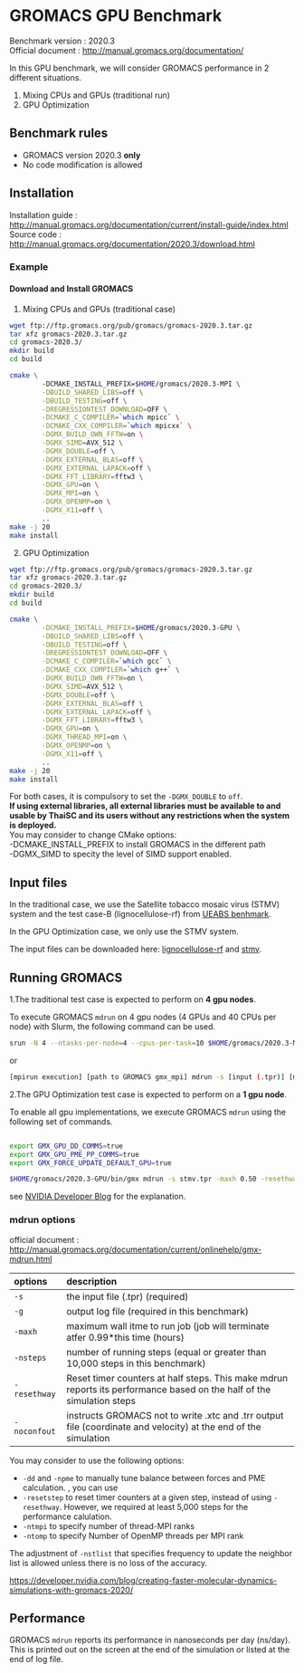 # GROMACS GPU Benchmark 

Benchmark version : 2020.3  
Official document : http://manual.gromacs.org/documentation/

In this GPU benchmark, we will consider GROMACS performance in 2 different situations. 
1. Mixing CPUs and GPUs (traditional run) 
2. GPU Optimization 

## Benchmark rules

* GROMACS version 2020.3 **only**
* No code modification is allowed

## Installation

Installation guide : http://manual.gromacs.org/documentation/current/install-guide/index.html  
Source code : http://manual.gromacs.org/documentation/2020.3/download.html

### Example

#### Download and Install GROMACS

1. Mixing CPUs and GPUs (traditional case)

``` bash
wget ftp://ftp.gromacs.org/pub/gromacs/gromacs-2020.3.tar.gz
tar xfz gromacs-2020.3.tar.gz
cd gromacs-2020.3/
mkdir build
cd build

cmake \                                 
        -DCMAKE_INSTALL_PREFIX=$HOME/gromacs/2020.3-MPI \
        -DBUILD_SHARED_LIBS=off \
        -DBUILD_TESTING=off \
        -DREGRESSIONTEST_DOWNLOAD=OFF \
        -DCMAKE_C_COMPILER=`which mpicc` \
        -DCMAKE_CXX_COMPILER=`which mpicxx` \
        -DGMX_BUILD_OWN_FFTW=on \
        -DGMX_SIMD=AVX_512 \
        -DGMX_DOUBLE=off \
        -DGMX_EXTERNAL_BLAS=off \
        -DGMX_EXTERNAL_LAPACK=off \
        -DGMX_FFT_LIBRARY=fftw3 \
        -DGMX_GPU=on \
        -DGMX_MPI=on \
        -DGMX_OPENMP=on \
        -DGMX_X11=off \
        ..
make -j 20
make install
```

2. GPU Optimization

``` bash
wget ftp://ftp.gromacs.org/pub/gromacs/gromacs-2020.3.tar.gz
tar xfz gromacs-2020.3.tar.gz
cd gromacs-2020.3/
mkdir build
cd build

cmake \
        -DCMAKE_INSTALL_PREFIX=$HOME/gromacs/2020.3-GPU \
        -DBUILD_SHARED_LIBS=off \
        -DBUILD_TESTING=off \
        -DREGRESSIONTEST_DOWNLOAD=OFF \
        -DCMAKE_C_COMPILER=`which gcc` \
        -DCMAKE_CXX_COMPILER=`which g++` \
        -DGMX_BUILD_OWN_FFTW=on \
        -DGMX_SIMD=AVX_512 \
        -DGMX_DOUBLE=off \
        -DGMX_EXTERNAL_BLAS=off \
        -DGMX_EXTERNAL_LAPACK=off \
        -DGMX_FFT_LIBRARY=fftw3 \
        -DGMX_GPU=on \
        -DGMX_THREAD_MPI=on \
        -DGMX_OPENMP=on \
        -DGMX_X11=off \
        ..
make -j 20
make install
```

For both cases, it is compulsory to set the `-DGMX_DOUBLE` to `off`.  
**If using external libraries, all external libraries must be available to and usable by ThaiSC and its users without any restrictions when the system is deployed.**  
You may consider to change CMake options:  
-DCMAKE_INSTALL_PREFIX to install GROMACS in the different path  
-DGMX_SIMD to specity the level of SIMD support enabled.

## Input files

In the traditional case, we use the Satellite tobacco mosaic virus (STMV) system and the test case-B (lignocellulose-rf) from [UEABS benhmark](https://repository.prace-ri.eu/git/UEABS/ueabs/-/tree/master/).   

In the GPU Optimization case, we only use the STMV system.  

The input files can be downloaded here: [lignocellulose-rf](https://sharebox.nstda.or.th/d/d94385bd) and [stmv](https://sharebox.nstda.or.th/d/b16a7e96).  

## Running GROMACS

1.The traditional test case is expected to perform on **4 gpu nodes**.  

To execute GROMACS `mdrun` on 4 gpu nodes (4 GPUs and 40 CPUs per node) with Slurm, the following command can be used. 

``` bash
srun -N 4 --ntasks-per-node=4 --cpus-per-task=10 $HOME/gromacs/2020.3-MPI/bin/gmx_mpi mdrun -s lignocellulose-rf.tpr -maxh 0.50 -resethway -noconfout -nsteps 10000 -g logile -ntomp 10
```
or

``` bash
[mpirun execution] [path to GROMACS gmx_mpi] mdrun -s [input (.tpr)] [mdrun options]
```

2.The GPU Optimization test case is expected to perform on a **1 gpu node**.  

To enable all gpu implementations, we execute GROMACS `mdrun` using the following set of commands.

```bash

export GMX_GPU_DD_COMMS=true
export GMX_GPU_PME_PP_COMMS=true
export GMX_FORCE_UPDATE_DEFAULT_GPU=true

$HOME/gromacs/2020.3-GPU/bin/gmx mdrun -s stmv.tpr -maxh 0.50 -resethway -noconfout -nsteps 10000 -g logile -nb gpu -bonded gpu -pme gpu -ntmpi 4 -ntomp 10 -npme 1 -nstlist 80 

```

see [NVIDIA Developer Blog](https://developer.nvidia.com/blog/creating-faster-molecular-dynamics-simulations-with-gromacs-2020/) for the explanation.

### mdrun options

official document : http://manual.gromacs.org/documentation/current/onlinehelp/gmx-mdrun.html  

| options | description |
|:--      |:--|
|`-s`       | the input file (.tpr) (required)
|`-g`       | output log file (required in this benchmark)
|`-maxh`    | maximum wall itme to run job (job will terminate atfer 0.99\*this time (hours) 
|`-nsteps`  | number of running steps (equal or greater than 10,000 steps in this benchmark)
|`-resethway` | Reset timer counters at half steps. This make mdrun reports its performance based on the half of the simulation steps
|`-noconfout` | instructs GROMACS not to write .xtc and .trr output file (coordinate and velocity) at the end of the simulation 

You may consider to use the following options:
* `-dd` and `-npme` to manually tune balance between forces and PME calculation. , you can use 
* `-resetstep` to reset timer counters at a given step, instead of using `-resethway`. However, we required at least 5,000 steps for the performance calulation.
* `-ntmpi` to specify number of thread-MPI ranks 
* `-ntomp` to specify Number of OpenMP threads per MPI rank

The adjustment of `-nstlist` that specifies frequency to update the neighbor list is allowed unless there is no loss of the accuracy.


https://developer.nvidia.com/blog/creating-faster-molecular-dynamics-simulations-with-gromacs-2020/
## Performance 
GROMACS `mdrun` reports its performance in nanoseconds per day (ns/day). This is printed out on the screen at the end of the simulation or listed at the end of log file.
